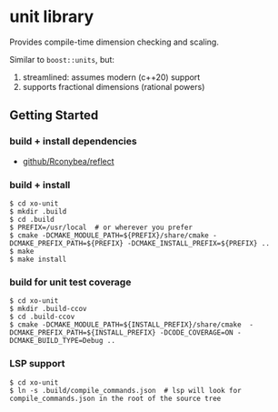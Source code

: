 # unit library

Provides compile-time dimension checking and scaling.

Similar to `boost::units`,  but:
1. streamlined: assumes modern (c++20) support
2. supports fractional dimensions (rational powers)

## Getting Started

### build + install dependencies

- [github/Rconybea/reflect](https://github.com/Rconybea/reflect)

### build + install
```
$ cd xo-unit
$ mkdir .build
$ cd .build
$ PREFIX=/usr/local  # or wherever you prefer
$ cmake -DCMAKE_MODULE_PATH=${PREFIX}/share/cmake -DCMAKE_PREFIX_PATH=${PREFIX} -DCMAKE_INSTALL_PREFIX=${PREFIX} ..
$ make
$ make install
```

### build for unit test coverage
```
$ cd xo-unit
$ mkdir .build-ccov
$ cd .build-ccov
$ cmake -DCMAKE_MODULE_PATH=${INSTALL_PREFIX}/share/cmake  -DCMAKE_PREFIX_PATH=${INSTALL_PREFIX} -DCODE_COVERAGE=ON -DCMAKE_BUILD_TYPE=Debug ..
```

### LSP support
```
$ cd xo-unit
$ ln -s .build/compile_commands.json  # lsp will look for compile_commands.json in the root of the source tree
```
